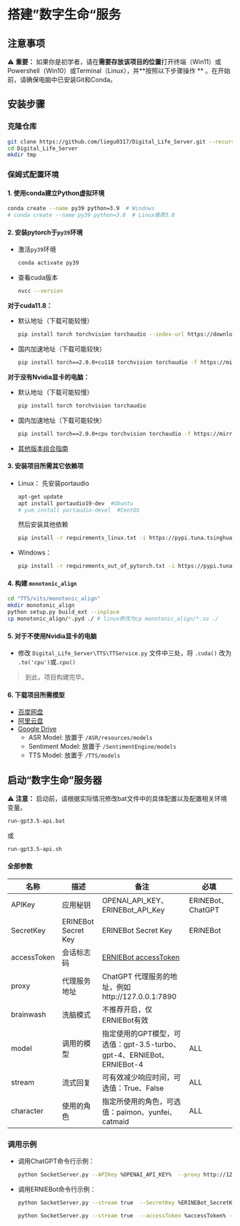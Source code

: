 # 搭建”数字生命“服务

## 注意事项

⚠ **重要：** 如果你是初学者，请在**需要存放该项目的位置**打开终端（Win11）或Powershell（Win10）或Terminal（Linux），并**按照以下步骤操作
**
。在开始前，请确保电脑中已安装Git和Conda。

## 安装步骤

### 克隆仓库

```bash
git clone https://github.com/liegu0317/Digital_Life_Server.git --recursive
cd Digital_Life_Server
mkdir tmp
```

### 保姆式配置环境

#### 1. 使用conda建立Python虚拟环境

```bash
conda create --name py39 python=3.9  # Windows
# conda create --name py39 python=3.8  # Linux推荐3.8
```

#### 2. 安装pytorch于`py39`环境

- 激活`py39`环境
  ```bash
  conda activate py39
  ```
- 查看cuda版本
  ```bash
  nvcc --version
  ```

**对于cuda11.8：**

- 默认地址（下载可能较慢）
  ```bash
  pip install torch torchvision torchaudio --index-url https://download.pytorch.org/whl/cu118
  ```
- 国内加速地址（下载可能较快）
  ```bash
  pip install torch==2.0.0+cu118 torchvision torchaudio -f https://mirror.sjtu.edu.cn/pytorch-wheels/torch_stable.html
  ```

**对于没有Nvidia显卡的电脑：**

- 默认地址（下载可能较慢）
  ```bash
  pip install torch torchvision torchaudio
  ```
- 国内加速地址（下载可能较快）
  ```bash
  pip install torch==2.0.0+cpu torchvision torchaudio -f https://mirror.sjtu.edu.cn/pytorch-wheels/torch_stable.html
  ```

- [其他版本组合指南](https://pytorch.org/get-started/locally)

#### 3. 安装项目所需其它依赖项

- Linux：
  先安装portaudio
  ```bash
  apt-get update
  apt install portaudio19-dev  #Ubuntu
  # yum install portaudio-devel  #CentOS
  ```
  然后安装其他依赖
  ```bash
  pip install -r requirements_linux.txt -i https://pypi.tuna.tsinghua.edu.cn/simple
  ```
- Windows：
  ```bash
  pip install -r requirements_out_of_pytorch.txt -i https://pypi.tuna.tsinghua.edu.cn/simple
  ```

#### 4. 构建 `monotonic_align`

```bash
cd "TTS/vits/monotonic_align"
mkdir monotonic_align
python setup.py build_ext --inplace
cp monotonic_align/*.pyd ./ # linux修改为cp monotonic_align/*.so ./
```

#### 5. 对于不使用Nvidia显卡的电脑

- 修改 `Digital_Life_Server\TTS\TTService.py` 文件中三处，将 `.cuda()` 改为 `.to('cpu')`或`.cpu()`

> 到此，项目构建完毕。

#### 6. 下载项目所需模型

- [百度网盘](https://pan.baidu.com/s/1BkUnSte6Zso16FYlUMGfww?pwd=lg17)
- [阿里云盘](https://www.aliyundrive.com/s/jFvgsJVtV6g)
- [Google Drive](https://drive.google.com/drive/folders/1Jpn8d1g3uQp6wfS0wulri8mQs8Ete1Oj?usp=drive_link)
    - ASR Model: 放置于 `/ASR/resources/models`
    - Sentiment Model: 放置于 `/SentimentEngine/models`
    - TTS Model: 放置于 `/TTS/models`

## 启动“数字生命”服务器

⚠ **注意：** 启动前，请根据实际情况修改bat文件中的具体配置以及配置相关环境变量。

```bash
run-gpt3.5-api.bat
```

或

```bash
run-gpt3.5-api.sh
```

#### 全部参数

| 名称          | 描述                  | 备注                                                                             | 必填               |
|-------------|---------------------|--------------------------------------------------------------------------------|------------------|
| APIKey      | 应用秘钥                | OPENAI_API_KEY、ERINEBot_API_Key                                                | ERINEBot、ChatGPT |
| SecretKey   | ERINEBot Secret Key | ERINEBot Secret Key                                                            | ERINEBot         |
| accessToken | 会话标志码               | [ERNIEBot accessToken](https://cloud.baidu.com/doc/WENXINWORKSHOP/s/Ilkkrb0i5) |
| proxy       | 代理服务地址              | ChatGPT 代理服务的地址，例如http://127.0.0.1:7890                                        |                  |
| brainwash   | 洗脑模式                | 不推荐开启，仅ERNIEBot有效                                                              |                  |
| model       | 调用的模型               | 指定使用的GPT模型，可选值：gpt-3.5-turbo、gpt-4、ERNIEBot、ERNIEBot-4                         | ALL              |
| stream      | 流式回复                | 可有效减少响应时间，可选值：True、False                                                       | ALL              |
| character   | 使用的角色               | 指定所使用的角色，可选值：paimon、yunfei、catmaid                                             | ALL              |

### 调用示例

- 调用ChatGPT命令行示例：
  ```bash
  python SocketServer.py --APIKey %OPENAI_API_KEY%  --proxy http://127.0.0.1:7890 --stream false --model gpt-3.5-turbo --character paimon
  ```
- 调用ERNIEBot命令行示例：
  ```bash
  python SocketServer.py --stream true  --SecretKey %ERINEBot_SecretKey% --APIKey %ERINEBot_API_Key % --model ERNIEBot-4 --character paimon
  ```
  ```bash
  python SocketServer.py --stream true  --accessToken %accessToken% --model ERINEBot --character catmaid
  ```

